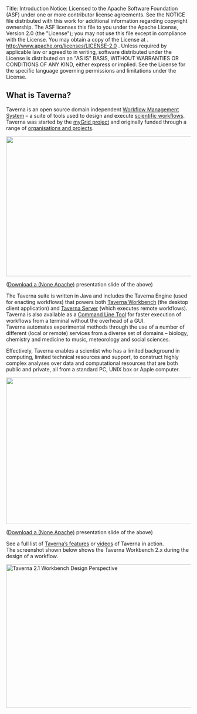 Title:     Introduction
Notice:    Licensed to the Apache Software Foundation (ASF) under one
           or more contributor license agreements.  See the NOTICE file
           distributed with this work for additional information
           regarding copyright ownership.  The ASF licenses this file
           to you under the Apache License, Version 2.0 (the
           "License"); you may not use this file except in compliance
           with the License.  You may obtain a copy of the License at
           .
             http://www.apache.org/licenses/LICENSE-2.0
           .
           Unless required by applicable law or agreed to in writing,
           software distributed under the License is distributed on an
           "AS IS" BASIS, WITHOUT WARRANTIES OR CONDITIONS OF ANY
           KIND, either express or implied.  See the License for the
           specific language governing permissions and limitations
           under the License.

<h2>What is Taverna?</h2>
<p>
Taverna is an open source domain independent <a href="/introduction/what-is-a-workflow-management-system">Workflow Management System</a> &#8211; 
a suite of tools used to design and execute <a href="/introduction/why-use-workflows/">scientific workflows</a>.
Taverna was started by the <a href="http://www.mygrid.org.uk">myGrid project</a> and originally funded through a range of <a href="/about/supporters/">organisations and projects</a>.
</p>
<p>
<a href="/img/Taverna_Intro_slide1.png"><img width="680" height="382" title="Taverna_Intro_slide1" src="/img/Taverna_Intro_slide1.png" alt="" usemap="#tavernamap" /></a></p>
<map name="tavernamap">
<area shape="rect" coords="200,100,300,193" href="http://www.taverna.org.uk/download/workbench/" alt="Taverna Workbench" />
<area shape="rect" coords="316,102,415,196" href="http://www.taverna.org.uk/developers/work-in-progress/taverna-lite/" alt="Taverna Lite" />
<area shape="rect" coords="100,143,184,188" href="http://www.panacea-lr.eu/" alt="Panacea" />
<area shape="rect" coords="3,137,98,177" href="http://www.biocatalogue.org/" alt="Biocatalogue" />
<area shape="rect" coords="14,184,169,218" href="https://www.biodiversitycatalogue.org/" alt="Bio Diversity Catalogue" />
<area shape="rect" coords="26,69,181,107" href="http://www.myexperiment.org/" alt="My Experiment" />
<area shape="rect" coords="28,264,86,308" href="http://soaplab.sourceforge.net/soaplab1/" alt="SoapLab" />
<area shape="rect" coords="84,268,177,301" href="http://www.unicore.eu/" alt="UNICORE" />
<area shape="rect" coords="29,300,80,335" href="http://www.r-project.org/" alt="R Project" />
<area shape="rect" coords="80,300,131,335" href="http://www.biomart.org/" alt="Biomart" />
<area shape="rect" coords="131,300,182,335" href="http://www.beanshell.org/" alt="BeanShell" />
<area shape="rect" coords="38,337,101,379" href="http://sadiframework.org/content/" alt="SADI" />
<area shape="rect" coords="120,332,166,374" href="http://office.microsoft.com/en-gb/excel/" alt="Excel" />
<area shape="rect" coords="632,165,678,207" href="http://office.microsoft.com/en-gb/excel/" alt="Excel" />
<area shape="rect" coords="478,87,554,145" href="http://www.biovel.eu/" alt="Biovel" />
<area shape="rect" coords="584,83,646,138" href="http://www.evo-uk.org/" alt="EVO" />
<area shape="rect" coords="436,164,537,209" href="https://main.g2.bx.psu.edu/" alt="Galaxy" />
<area shape="rect" coords="536,161,637,206" href="http://code.google.com/p/google-refine/" alt="Google Refine" />
<area shape="rect" coords="194,216,313,285" href="http://www.taverna.org.uk/documentation/taverna-2-x/provenance/" alt="Provenance" />
<area shape="rect" coords="194,279,313,341" href="http://www.taverna.org.uk/developers/work-in-progress/components/" alt="Taverna Components" />
<area shape="rect" coords="321,215,427,292" href="http://www.taverna.org.uk/documentation/taverna-2-x/server/" alt="Taverna Server" />
<area shape="rect" coords="319,283,425,341" href="http://www.taverna.org.uk/developers/work-in-progress/interaction/" alt="Interaction Server" />
<area shape="rect" coords="434,221,552,288" href="http://www.taverna.org.uk/developers/work-in-progress/taverna-player/" alt="Taverna Player" />
<area shape="rect" coords="554,222,678,290" href="http://www.taverna.org.uk/download/server/2-2/" alt="Taverna Virtual Machine" />
<area shape="rect" coords="434,284,558,352" href="http://www.taverna.org.uk/download/command-line-tool/" alt="Command Line Tool" />
<area shape="rect" coords="560,290,678,358" href="http://www.osgi.org/Main/HomePage" alt="OSGi Alliance" />
<area shape="rect" coords="200,344,422,380" href="http://www.taverna.org.uk/documentation/faq/security/" alt="Security" /> 
</map>
</p>
<p class="row text-center"> 
(<a href="http://www.taverna.org.uk/pages/wp-content/uploads/2013/05/Taverna-Intro-slide1.pptx">Download a (None Apache)</a>  presentation slide of the above)
</p>
<p>
The Taverna suite is written in Java and includes the Taverna Engine (used for enacting workflows) that powers both 
<a href="/download/taverna-2-x/">Taverna Workbench</a> (the desktop client application) and 
<a href="/download/taverna-server/">Taverna Server</a> (which executes remote workflows). 
Taverna is also available as a <a href="/documentation/taverna-2-x/command-line-tool/">Command Line Tool</a> 
for faster execution of workflows from a terminal without the overhead of a GUI.<br/>
Taverna automates experimental methods through the use of a number of different (local or remote) services from a diverse set of domains &#8211; biology, chemistry and medicine to music, meteorology and social sciences.
</p>
<p>Effectively, Taverna enables a scientist who has a limited background in computing, 
limited technical resources and support, 
to construct highly complex analyses over data and computational resources that are both public and private, 
all from a standard PC, UNIX box or Apple computer.
</p>
<p>
<a href="/img/Taverna_Spectrum_Slide.png">
    <img wp-image-8063" title="Taverna_Spectrum_Slide" src="/img/Taverna_Spectrum_Slide.png" alt="" width="680" height="400" />
</a>
</p>
<p>
(<a href="http://www.taverna.org.uk/pages/wp-content/uploads/2013/05/Taverna_Spectrum_Slide.pptx">Download a (None Apache)</a> 
presentation slide of the above)
</p>
<p>
See a full list of <a href="/introduction/taverna-features/">Taverna&#8217;s features</a> or 
<a href="/documentation/videos/">videos</a> of Taverna in action.
<br/>
The screenshot shown below shows the Taverna Workbench 2.x during the design of a workflow.
</p>
<p>
<img src="/img/Taverna_Workbench.png" alt="Taverna 2.1 Workbench Design Perspective" width="606" height="392" />
</p>